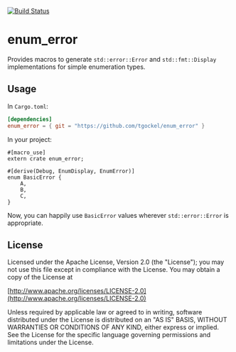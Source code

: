 [![Build Status](https://travis-ci.org/tgockel/enum_error.svg?branch=master)](https://travis-ci.org/tgockel/enum_error)

# enum_error

Provides macros to generate `std::error::Error` and `std::fmt::Display` implementations for
simple enumeration types.

## Usage

In `Cargo.toml`:

```toml
[dependencies]
enum_error = { git = "https://github.com/tgockel/enum_error" }
```

In your project:

```text
#[macro_use]
extern crate enum_error;

#[derive(Debug, EnumDisplay, EnumError)]
enum BasicError {
    A,
    B,
    C,
}
```

Now, you can happily use `BasicError` values wherever `std::error::Error` is appropriate.

License
-------

Licensed under the Apache License, Version 2.0 (the "License"); you may not use this file except in compliance with
the License. You may obtain a copy of the License at

  [http://www.apache.org/licenses/LICENSE-2.0](http://www.apache.org/licenses/LICENSE-2.0)

Unless required by applicable law or agreed to in writing, software distributed under the License is distributed on
an "AS IS" BASIS, WITHOUT WARRANTIES OR CONDITIONS OF ANY KIND, either express or implied. See the License for the
specific language governing permissions and limitations under the License.
